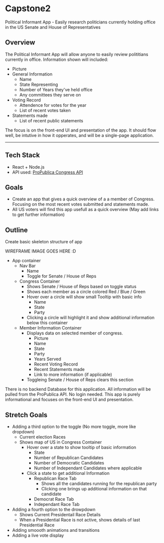 # Capstone2
Political Informant App - Easily research politicians currently holding office in the US Senate and House of Representatives

## Overview
The Political Informant App will allow anyone to easily review polititians currently in office. Information shown will included:
- Picture
- General Information
  - Name
  - State Representing
  - Number of Years they've held office
  - Any committees they serve on
- Voting Record
  - Attendence for votes for the year
  - List of recent votes taken
- Statements made
  - List of recent public statements
 
 The focus is on the front-end UI and presentation of the app. It should flow well, be intutive in how it opperates, and will be a single-page application.
 
---

## Tech Stack
- React + Node.js
- API used: [ProPublica Congress API](https://projects.propublica.org/api-docs/congress-api/)

## Goals
- Create an app that gives a quick overview of a a member of Congress. Focusing on the most recent votes submitted and statements made.
- All US voters will find this app usefull as a quick overview (May add links to get further information)

## Outline
Create basic skeleton structure of app

WIREFRAME IMAGE GOES HERE :D

- App container
  - Nav Bar
    - Name
    - Toggle for Senate / House of Reps
  - Congress Container
    - Shows Senate / House of Reps based on toggle status
    - Shows each member as a circle colored Red / Blue / Green
    - Hover over a circle will show small Tooltip with basic info
      - Name
      - State
      - Party
    - Clicking a circle will highlight it and show additional information below this container
  - Member Information Container
    - Displays data on selected member of congress.
      - Picture
      - Name
      - State
      - Party
      - Years Served
      - Recent Voting Record
      - Recent Statements made
      - Link to more information (if applicable)
    - Toggleing Senate / House of Reps clears this section

There is no backend Database for this application. All information will be pulled from the ProPublica API. No login needed. This app is purely informational and focuses on the front-end UI and presentation.

## Stretch Goals
- Adding a third option to the toggle (No more toggle, more like dropdown)
  - Current election Races
  - Shows map of US in Congress Container
    - Hover over a state to show tooltip of basic information
      - State
      - Number of Republican Candidates
      - Number of Democratic Candidates
      - Number of Independant Candidates where applicable
    - Click a state to get additional Information
      - Republican Race Tab
        - Shows all the candidates running for the republican party
        - Clicking one brings up additional information on that candidate
      - Democrat Race Tab
      - Independant Race Tab
- Adding a fourth option to the drowpdown
  - Shows Current Presidentail Race Details
  - When a Presidential Race is not active, shows details of last Presidential Race
- Adding smoooth animations and transitions
- Adding a live vote display
